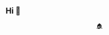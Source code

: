 ## Hi 👋

<p align="center">
  <samp>
    <a href="https://wwqdrh.github.io" target="_blank">🏠</a>
  </samp>
</p>
